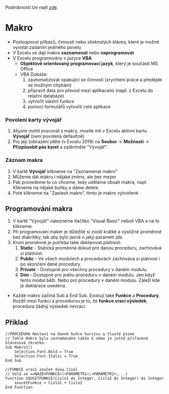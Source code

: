 Podrobnosti lze najít [zde](https://github.com/Vofy/Maturita/blob/main/Informa%C4%8Dn%C3%AD%20a%20komunika%C4%8Dn%C3%AD%20technologie/Dal%C5%A1%C3%AD%20materi%C3%A1ly/06_Makra_uvod.pdf).

# Makro
* Posloupnost příkazů, činností nebo stisknutých kláves, které je možné vyvolat zadáním jediného povelu
* V Excelu se dají makra **zaznamenat** nebo **naprogramovat**
* V Excelu programovány v jazyce **VBA**
    * **Objektově orientovaný programovací jazyk**, který je součásti MS Office
    * VBA Dokáže:
        1. zautomatizovat opakující se činnosti (zrychlení práce a předejde se možným chybám)
        1. připravit data pro převod mezi aplikacemi (např. z Excelu do relační databáze)
        1. vytvořit vlastní funkce
        1. pomocí formulářů vytvořit celé aplikace

### Povolení karty vývojář
1. Abyste mohli pracovat s makry, musíte mít v Excelu aktivní kartu **Vývojář** (není povolená defaultně)
1. Pro její zobrazení jděte (v Excelu 2019) na **Soubor** -> **Možnosti** -> **Přizpůsobit pás karet** a zaškrtněte "Vývojář". 

### Záznam makra
1. V kartě **Vývojář** klikneme na "Zaznamenat makro"
1. Můžeme dát makru i nějaké jméno, ale bez mezer
1. Pak provedeme to co chceme, tedy uděláme obsah makra, např. Klikneme na nějaké buňky a dáme delete
1. Poté klikneme na "Zastavit makro“, tímto je makro vytvořené

## Programování makra
1. V kartě "Vývojář" nalezneme tlačítko "Visual Basic" neboli VBA a na to klikneme. 
1. Při programování maker je důležité si zvolit krátké a výstižné proměnné bez diakritiky, tak aby bylo jasné o jaký parametr jde. 
1. Krom proměnné je potřeba také deklarovat platnost:
    1. **Static** - Statická proměnná dokud pro danou proceduru, zachovává si platnost.
    1. **Public** - Ve všech modulech a procedurách zachovává si platnost i po skončení dané procedury.
    1. **Private** - Dostupné pro všechny procedury v daném modulu.
    1. **Dim** - Dostupné pro jednu proceduru v daném modulu. Jen když tento modul běží. Nebo pro procedury v daném modulu. Záleží kde je deklarace uvedena.
* Každé makro začíná Sub a End Sub. Existují také **Funkce** a **Procedury**. Rozdíl mezi funkcí a procedurou je to, že **funkce vrací výsledek**, procedura žádný výsledek nevrací. 

## Příklad
```VB
//PROCEDURA Nastaví na danné buňce kurzívu a tlusté písmo 
// Tohle Makro bylo zaznamenáno takže k němu je ještě přiřazená klávesová zkratka
Sub Makro1()
    Selection.Font.Bold = True
    Selection.Font.Italic = True
End Sub

//FUNKCE vrací součet dvou čísel 
// Volá se =<NÁZEVFUNKCE>(<PARAMETR1>;<PARAMETR2>;...)
Function SOUCETFUNKCE(Cislo1 As Integer, Cislo2 As Integer) As Integer
    soucetFunkce = Cislo1 + Cislo2
End Function
```
